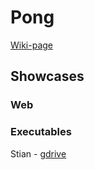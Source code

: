 # Pong

[Wiki-page](https://github.com/StianGronas/miles-faggruppe-2025-grafikkspel/wiki/Pong---12.-februar-og-18.-mars)


## Showcases

### Web

### Executables
Stian - [gdrive](https://drive.google.com/file/d/1D8hE7dTc1FSsmgCZBu12RafqnLJp0axA/view?usp=sharing)